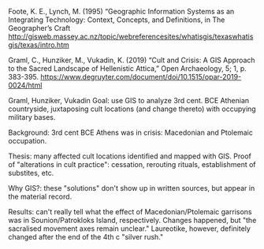  Foote, K. E., Lynch, M. (1995) “Geographic Information Systems as an Integrating Technology: Context, Concepts, and Definitions, in The Geographer’s Craft 
 http://gisweb.massey.ac.nz/topic/webreferencesites/whatisgis/texaswhatisgis/texas/intro.htm

Graml, C., Hunziker, M., Vukadin, K. (2019) “Cult and Crisis: A GIS Approach to the Sacred Landscape of Hellenistic Attica,” Open Archaeology, 5; 1, p. 383-395.
https://www.degruyter.com/document/doi/10.1515/opar-2019-0024/html

Graml, Hunziker, Vukadin
Goal: use GIS to analyze 3rd cent. BCE Athenian countryside, juxtaposing cult locations (and change thereto) with occupying military bases.

Background: 3rd cent BCE Athens was in crisis: Macedonian and Ptolemaic occupation.

Thesis: many affected cult locations identified and mapped with GIS. Proof of "alterations in cult practice": cessation, rerouting rituals, establishment of substites, etc.

Why GIS?: these "solutions" don't show up in written sources, but appear in the material record.

Results: can't really tell what the effect of Macedonian/Ptolemaic garrisons was in Sounion/Patrokloks Island, respectively. Changes happened, but "the sacralised movement axes remain unclear." Laureotike, however, definitely changed after the end of the 4th c "silver rush."


